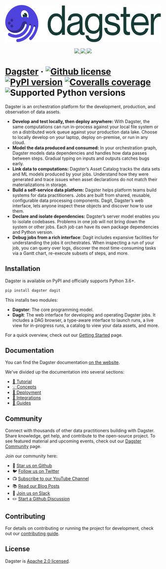<p align="center">
  <a target="_blank" href="https://dagster.io">
    <picture>
        <source media="(prefers-color-scheme: dark)" srcset=".github/dagster-logo-dark.svg">
        <img alt="dagster logo" src=".github/dagster-logo-light.svg" width="auto" height="120">
    </picture>
  </a>
  <br /><br />
  <a target="_blank" href="https://twitter.com/dagsterio">
    <img src="https://img.shields.io/twitter/follow/dagsterio?labelColor=4F43DD&color=163B36&logo=twitter&style=flat">
  </a>
  <a target="_blank" href="https://dagster.io/slack">
    <img src="https://dagster-slackin.herokuapp.com/badge.svg?bg=163B36">
  </a>
  <a target="_blank" href="https://github.com/dagster-io/dagster">
    <img src="https://img.shields.io/github/stars/dagster-io/dagster?labelColor=4F43DD&color=163B36&logo=github">
  </a>
</p>

# [Dagster](https://dagster.io/) &middot; [![Github license](https://img.shields.io/badge/License-Apache_2.0-blue.svg?label=license&labelColor=4F43DD&color=163B36)](https://github.com/dagster-io/dagster/blob/master/LICENSE) [![PyPI version](https://img.shields.io/pypi/v/dagster?labelColor=4F43DD&color=163B36)](https://pypi.org/project/dagster/) [![Coveralls coverage](https://img.shields.io/coveralls/github/dagster-io/dagster/master?labelColor=4F43DD&color=163B36)](https://coveralls.io/github/dagster-io/dagster?branch=master) ![Supported Python versions](https://img.shields.io/pypi/pyversions/dagster?labelColor=4F43DD&color=163B36)

Dagster is an orchestration platform for the development, production, and observation of data assets.

- **Develop and test locally, then deploy anywhere:** With Dagster, the same computations can run
in-process against your local file system or on a distributed work queue against your production
data lake. Choose to locally develop on your laptop, deploy on-premise, or run in any
cloud.
- **Model the data produced and consumed:** In your orchestration graph, Dagster models data
dependencies and handles how data passes between steps. Gradual typing on inputs and outputs catches
bugs early.
- **Link data to computations:** Dagster’s Asset Catalog tracks the data sets and ML models produced
by your jobs. Understand how they were generated and trace issues when asset declarations
do not match their materializations in storage.
- **Build a self-service data platform:** Dagster helps platform teams build systems for data
practitioners. Jobs are built from shared, reusable, configurable data processing components.
Dagit, Dagster’s web interface, lets anyone inspect these objects and discover how to use them.
- **Declare and isolate dependencies:** Dagster’s server model enables you to isolate codebases. Problems
in one job will not bring down the system or other jobs. Each job can have its own package
dependencies and Python version.
- **Debug jobs from a rich interface**: Dagit includes expansive facilities for understanding
the jobs it orchestrates. When inspecting a run of your job, you can query over logs, discover the
most time-consuming tasks via a Gantt chart, re-execute subsets of steps, and more.

## Installation

Dagster is available on PyPI and officially supports Python 3.6+.

```bash
pip install dagster dagit
```

This installs two modules:

- **Dagster**: The core programming model.
- **Dagit**: The web interface for developing and operating Dagster jobs. It includes a DAG browser,
a type-aware interface to launch runs, a live view for in-progress runs, a catalog to view your data
assets, and more.

For a quick overview, check out our [Getting Started](https://docs.dagster.io/getting-started) page.

## Documentation

You can find the Dagster documentation [on the website](https://docs.dagster.io).

We've divided up the documentation into several sections:

- [🌱 Tutorial](https://docs.dagster.io/tutorial/)
- [💡 Concepts](https://docs.dagster.io/concepts)
- [🚢 Deployment](https://docs.dagster.io/deployment)
- [🤝 Integrations](https://docs.dagster.io/integrations)
- [📖 Guides](https://docs.dagster.io/guides)

## Community

Connect with thousands of other data practitioners building with Dagster. Share knowledge, get help,
and contribute to the open-source project. To see featured material and upcoming events, check out
our [Dagster Community](https://dagster.io/community) page.

Join our community here:

- 🌟 [Star us on Github](https://github.com/dagster-io/dagster)
- 🐦 [Follow us on Twitter](https://twitter.com/dagsterio)
- 📺 [Subscribe to our YouTube Channel](https://www.youtube.com/channel/UCfLnv9X8jyHTe6gJ4hVBo9Q)
- 📚 [Read our Blog Posts](https://dagster.io/blog)
- 👋 [Join us on Slack](https://dagster.io/slack)
- ✏️ [Start a Github Discussion](https://github.com/dagster-io/dagster/discussions)

## Contributing

For details on contributing or running the project for development, check out our [contributing
guide](https://docs.dagster.io/community/contributing/).

## License

Dagster is [Apache 2.0 licensed](https://github.com/dagster-io/dagster/blob/master/LICENSE).
